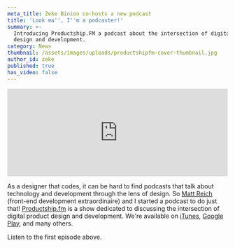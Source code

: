 ```yaml
---
meta_title: Zeke Binion co-hosts a new podcast
title: 'Look ma'', I''m a podcaster!'
summary: >-
  Introducing Productship.FM a podcast about the intersection of digital product
  design and development.
category: News
thumbnail: /assets/images/uploads/productshipfm-cover-thumbnail.jpg
author_id: zeke
published: true
has_video: false
---
```

<iframe frameborder='0' height='200px' scrolling='no' seamless src='https://embed.simplecast.com/e75df861?color=f5f5f5' width='100%'></iframe>

As a designer that codes, it can be hard to find podcasts that talk about technology and development through the lens of design. So [Matt Reich](https://mattreich.net/) (front-end development extraordinaire) and I started a podcast to do just that! [Productship.fm](http://www.productship.fm/) is a show dedicated to discussing the intersection of digital product design and development. We're available on [iTunes](https://itunes.apple.com/us/podcast/productship-fm/id1341515784), [Google Play](https://play.google.com/music/listen?u=0#/ps/I77cjhudcq5zbcntrxyqzq5ychu), and many others.

Listen to the first episode above.
